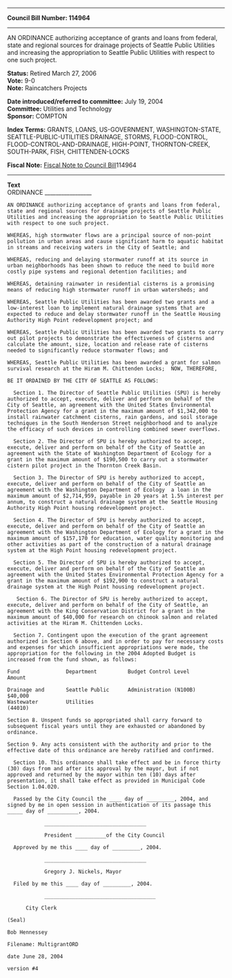 * * * * *  
  
**Council Bill Number: [](#h0)[](#h2)114964**  
  
* * * * *  
  
AN ORDINANCE authorizing acceptance of grants and loans from federal, state and regional sources for drainage projects of Seattle Public Utilities and increasing the appropriation to Seattle Public Utilities with respect to one such project.  
  
**Status:** Retired March 27, 2006   
**Vote:** 9-0   
**Note:** Raincatchers Projects  
  
  
**Date introduced/referred to committee:** July 19, 2004   
**Committee:** Utilities and Technology   
**Sponsor:** COMPTON   
  
**Index Terms:** GRANTS, LOANS, US-GOVERNMENT, WASHINGTON-STATE, SEATTLE-PUBLIC-UTILITIES DRAINAGE, STORMS, FLOOD-CONTROL, FLOOD-CONTROL-AND-DRAINAGE, HIGH-POINT, THORNTON-CREEK, SOUTH-PARK, FISH, CHITTENDEN-LOCKS  
  
**Fiscal Note:** [Fiscal Note to Council Bill](http://clerk.seattle.gov/~public/fnote/114964.htm)[](#h1)[](#h3)114964  
  
* * * * *  
  
**Text**  
    ORDINANCE _________________  
  
    AN ORDINANCE authorizing acceptance of grants and loans from federal,  
    state and regional sources for drainage projects of Seattle Public  
    Utilities and increasing the appropriation to Seattle Public Utilities  
    with respect to one such project.  
  
    WHEREAS, high stormwater flows are a principal source of non-point  
    pollution in urban areas and cause significant harm to aquatic habitat  
    in streams and receiving waters in the City of Seattle; and  
  
    WHEREAS, reducing and delaying stormwater runoff at its source in  
    urban neighborhoods has been shown to reduce the need to build more  
    costly pipe systems and regional detention facilities; and  
  
    WHEREAS, detaining rainwater in residential cisterns is a promising  
    means of reducing high stormwater runoff in urban watersheds; and  
  
    WHEREAS, Seattle Public Utilities has been awarded two grants and a  
    low-interest loan to implement natural drainage systems that are  
    expected to reduce and delay stormwater runoff in the Seattle Housing  
    Authority High Point redevelopment project; and  
  
    WHEREAS, Seattle Public Utilities has been awarded two grants to carry  
    out pilot projects to demonstrate the effectiveness of cisterns and  
    calculate the amount, size, location and release rate of cisterns  
    needed to significantly reduce stormwater flows; and  
  
    WHEREAS, Seattle Public Utilities has been awarded a grant for salmon  
    survival research at the Hiram M. Chittenden Locks;  NOW, THEREFORE,  
  
    BE IT ORDAINED BY THE CITY OF SEATTLE AS FOLLOWS:  
  
      Section 1. The Director of Seattle Public Utilities (SPU) is hereby  
    authorized to accept, execute, deliver and perform on behalf of the  
    City of Seattle, an agreement with the United States Environmental  
    Protection Agency for a grant in the maximum amount of $1,342,000 to  
    install rainwater catchment cisterns, rain gardens, and soil storage  
    techniques in the South Henderson Street neighborhood and to analyze  
    the efficacy of such devices in controlling combined sewer overflows.  
  
      Section 2. The Director of SPU is hereby authorized to accept,  
    execute, deliver and perform on behalf of the City of Seattle an  
    agreement with the State of Washington Department of Ecology for a  
    grant in the maximum amount of $190,500 to carry out a stormwater  
    cistern pilot project in the Thornton Creek Basin.  
  
      Section 3. The Director of SPU is hereby authorized to accept,  
    execute, deliver and perform on behalf of the City of Seattle an  
    agreement with the Washington Department of Ecology  a loan in the  
    maximum amount of $2,714,959, payable in 20 years at 1.5% interest per  
    annum, to construct a natural drainage system at the Seattle Housing  
    Authority High Point housing redevelopment project.  
  
      Section 4. The Director of SPU is hereby authorized to accept,  
    execute, deliver and perform on behalf of the City of Seattle an  
    agreement with the Washington Department of Ecology for a grant in the  
    maximum amount of $157,170 for education, water quality monitoring and  
    other activities as part of the construction of a natural drainage  
    system at the High Point housing redevelopment project.  
  
      Section 5. The Director of SPU is hereby authorized to accept,  
    execute, deliver and perform on behalf of the City of Seattle an  
    agreement with the United States Environmental Protection Agency for a  
    grant in the maximum amount of $192,900 to construct a natural  
    drainage system at the High Point housing redevelopment project.  
  
       Section 6. The Director of SPU is hereby authorized to accept,  
    execute, deliver and perform on behalf of the City of Seattle, an  
    agreement with the King Conservation District for a grant in the  
    maximum amount of $40,000 for research on chinook salmon and related  
    activities at the Hiram M. Chittenden Locks.  
  
      Section 7. Contingent upon the execution of the grant agreement  
    authorized in Section 6 above, and in order to pay for necessary costs  
    and expenses for which insufficient appropriations were made, the  
    appropriation for the following in the 2004 Adopted Budget is  
    increased from the fund shown, as follows:  
  
    Fund               Department          Budget Control Level           Amount  
  
    Drainage and       Seattle Public      Administration (N100B)   $40,000  
    Wastewater         Utilities  
    (44010)  
  
    Section 8. Unspent funds so appropriated shall carry forward to  
    subsequent fiscal years until they are exhausted or abandoned by  
    ordinance.  
  
    Section 9. Any acts consistent with the authority and prior to the  
    effective date of this ordinance are hereby ratified and confirmed.  
  
      Section 10. This ordinance shall take effect and be in force thirty  
    (30) days from and after its approval by the mayor, but if not  
    approved and returned by the mayor within ten (10) days after  
    presentation, it shall take effect as provided in Municipal Code  
    Section 1.04.020.  
  
      Passed by the City Council the ____ day of _________, 2004, and  
    signed by me in open session in authentication of its passage this  
    _____ day of __________, 2004.  
  
                _________________________________  
  
                President __________of the City Council  
  
      Approved by me this ____ day of _________, 2004.  
  
                _________________________________  
  
                Gregory J. Nickels, Mayor  
  
      Filed by me this ____ day of _________, 2004.  
  
                ____________________________________  
  
          City Clerk  
  
    (Seal)  
  
    Bob Hennessey  
  
    Filename: MultigrantORD  
  
    date June 28, 2004  
  
    version #4  
